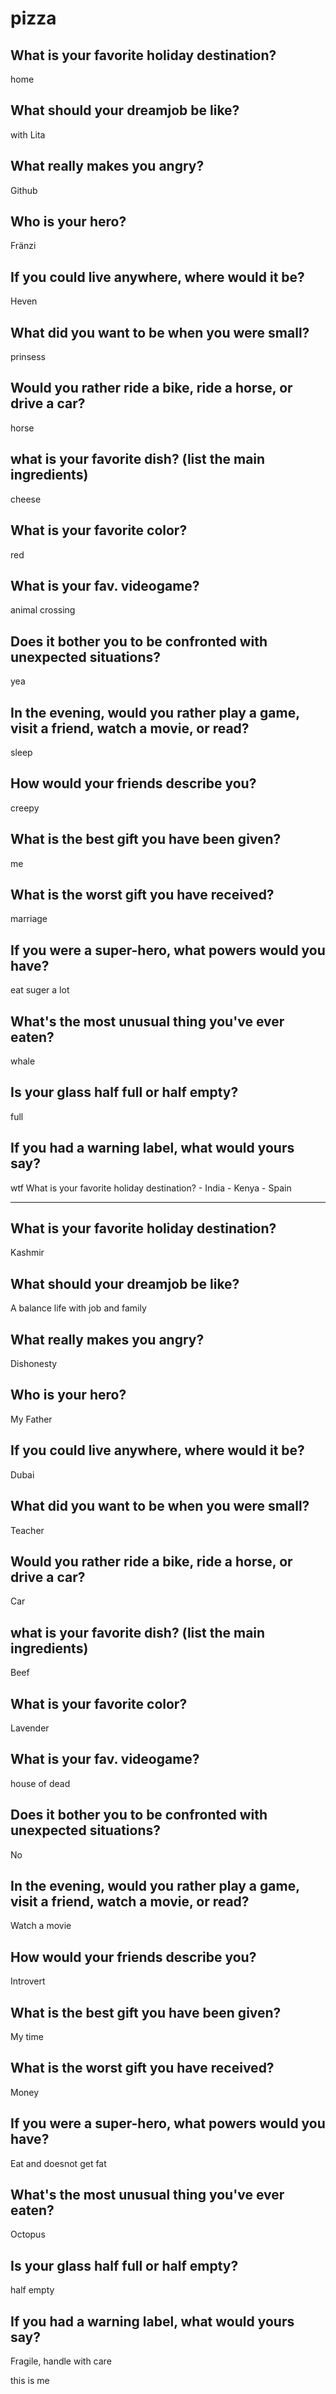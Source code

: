 # pizza

## What is your favorite holiday destination?
home

## What should your dreamjob be like?
with Lita

## What really makes you angry?
Github

## Who is your hero?
Fränzi

## If you could live anywhere, where would it be?
Heven

## What did you want to be when you were small?
prinsess

## Would you rather ride a bike, ride a horse, or drive a car?
horse

## what is your favorite dish? (list the main ingredients)
cheese

## What is your favorite color?
red

## What is your fav. videogame?
animal crossing

## Does it bother you to be confronted with unexpected situations?
yea

## In the evening, would you rather play a game, visit a friend, watch a movie, or read?
sleep

## How would your friends describe you?
creepy

## What is the best gift you have been given?
me

## What is the worst gift you have received?
marriage

## If you were a super-hero, what powers would you have?
eat suger a lot

## What's the most unusual thing you've ever eaten?
whale

## Is your glass half full or half empty?
full

## If you had a warning label, what would yours say?
wtf
What is your favorite holiday destination?
<studentName1> - India
<studentName2> - Kenya
<studentName3> - Spain

---

## What is your favorite holiday destination? 
Kashmir

## What should your dreamjob be like? 
A balance life with job and family

## What really makes you angry? 
Dishonesty

## Who is your hero?
My Father

## If you could live anywhere, where would it be? 
Dubai

## What did you want to be when you were small?
 Teacher

## Would you rather ride a bike, ride a horse, or drive a car? 
Car

## what is your favorite dish? (list the main ingredients) 
Beef

## What is your favorite color? 
Lavender

## What is your fav. videogame? 
house of dead

## Does it bother you to be confronted with unexpected situations? 
No

## In the evening, would you rather play a game, visit a friend, watch a movie, or read? 
Watch a movie

## How would your friends describe you? 
Introvert

## What is the best gift you have been given? 
My time

## What is the worst gift you have received? 
Money

## If you were a super-hero, what powers would you have? 
Eat and doesnot get fat

## What's the most unusual thing you've ever eaten? 
Octopus

## Is your glass half full or half empty? 
half empty

## If you had a warning label, what would yours say? 
Fragile, handle with care

this is me